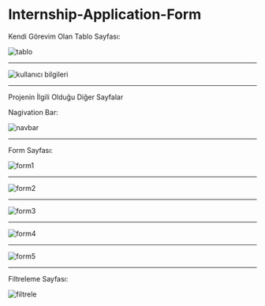 # Internship-Application-Form

Kendi Görevim Olan Tablo Sayfası:

![tablo](https://github.com/user-attachments/assets/0fd6007e-3375-446f-b5e6-eb877ef3b691)

<hr>

![kullanıcı bilgileri](https://github.com/user-attachments/assets/7d0032f7-49ab-4a66-adcf-83ad7b1eb7c4)


<hr>



Projenin İlgili Olduğu Diğer Sayfalar 

Nagivation Bar:


![navbar](https://github.com/user-attachments/assets/9317c3e3-6caf-4cdb-99b8-7d092d1bfe2c)

<hr>

Form Sayfası:


![form1](https://github.com/user-attachments/assets/6dcf1bc5-a3ac-46ee-bc17-f50d7d9b00be)

<hr>

![form2](https://github.com/user-attachments/assets/10d555e5-5900-4698-8cfe-99615e450502)
<hr>


![form3](https://github.com/user-attachments/assets/3ee46853-d938-4fb3-9444-ec771f10571b)
<hr>


![form4](https://github.com/user-attachments/assets/3f7cd1f8-12f2-4ec9-907b-297114238c0f)
<hr>


![form5](https://github.com/user-attachments/assets/fb2e9e77-2a1e-4c27-a150-7ca822219f76)
<hr>


Filtreleme Sayfası:



![filtrele](https://github.com/user-attachments/assets/32ca6cfd-e309-429a-b837-3b7ede8086e0)

